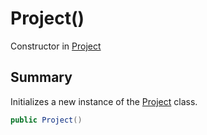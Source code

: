 # Project()

Constructor in [Project](/docs/api/csharp/yarn.compiler.project.md)

## Summary


Initializes a new instance of the  <a href="yarn.compiler.project.md">Project</a>  class.


```csharp
public Project()
```

